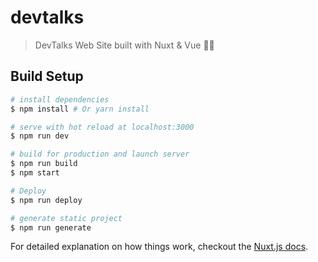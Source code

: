 # devtalks

> DevTalks Web Site built with Nuxt & Vue 🎩✨

## Build Setup

``` bash
# install dependencies
$ npm install # Or yarn install

# serve with hot reload at localhost:3000
$ npm run dev

# build for production and launch server
$ npm run build
$ npm start

# Deploy
$ npm run deploy

# generate static project
$ npm run generate
```

For detailed explanation on how things work, checkout the [Nuxt.js docs](https://github.com/nuxt/nuxt.js).
